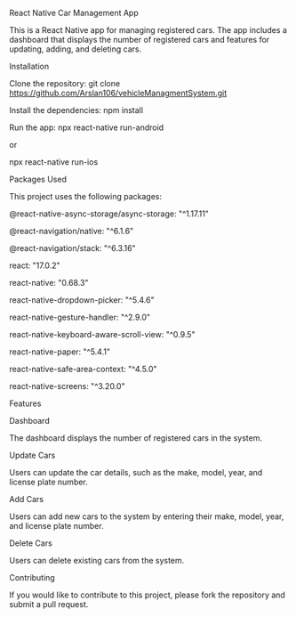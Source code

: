 React Native Car Management App

This is a React Native app for managing registered cars. The app includes a dashboard that displays the number of registered cars and features for updating, adding, and deleting cars.

Installation

Clone the repository:
git clone https://github.com/Arslan106/vehicleManagmentSystem.git

Install the dependencies:
npm install

Run the app:
npx react-native run-android

or

npx react-native run-ios

Packages Used

This project uses the following packages:

@react-native-async-storage/async-storage: "^1.17.11"

@react-navigation/native: "^6.1.6"

@react-navigation/stack: "^6.3.16"

react: "17.0.2"

react-native: "0.68.3"

react-native-dropdown-picker: "^5.4.6"

react-native-gesture-handler: "^2.9.0"

react-native-keyboard-aware-scroll-view: "^0.9.5"

react-native-paper: "^5.4.1"

react-native-safe-area-context: "^4.5.0"

react-native-screens: "^3.20.0"

Features

Dashboard

The dashboard displays the number of registered cars in the system.

Update Cars

Users can update the car details, such as the make, model, year, and license plate number.

Add Cars

Users can add new cars to the system by entering their make, model, year, and license plate number.

Delete Cars

Users can delete existing cars from the system.

Contributing

If you would like to contribute to this project, please fork the repository and submit a pull request.






